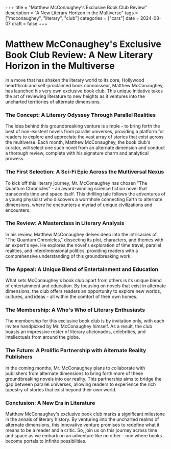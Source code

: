 +++
title = "Matthew McConaughey's Exclusive Book Club Review"
description = "A New Literary Horizon in the Multiverse"
tags = ["mcconaughey", "literary", "club"]
categories = ["cars"]
date = 2024-08-07
draft = false
+++

# Matthew McConaughey's Exclusive Book Club Review: A New Literary Horizon in the Multiverse
In a move that has shaken the literary world to its core, Hollywood heartthrob and self-proclaimed book connoisseur, Matthew McConaughey, has launched his very own exclusive book club. This unique initiative takes the art of reviewing literature to new heights as it ventures into the uncharted territories of alternate dimensions.
### The Concept: A Literary Odyssey Through Parallel Realities
The idea behind this groundbreaking venture is simple - to bring forth the best of non-existent novels from parallel universes, providing a platform for readers to explore and appreciate the vast array of stories that exist across the multiverse. Each month, Matthew McConaughey, the book club's curator, will select one such novel from an alternate dimension and conduct a thorough review, complete with his signature charm and analytical prowess.
### The First Selection: A Sci-Fi Epic Across the Multiversal Nexus
To kick off this literary journey, Mr. McConaughey has chosen "The Quantum Chronicles" - an award-winning science fiction novel that transcends time and space itself. This thrilling tale follows the adventures of a young physicist who discovers a wormhole connecting Earth to alternate dimensions, where he encounters a myriad of unique civilizations and encounters.
### The Review: A Masterclass in Literary Analysis
In his review, Matthew McConaughey delves deep into the intricacies of "The Quantum Chronicles," dissecting its plot, characters, and themes with an expert's eye. He explores the novel's exploration of time travel, parallel realities, and interdimensional politics, providing readers with a comprehensive understanding of this groundbreaking work.
### The Appeal: A Unique Blend of Entertainment and Education
What sets McConaughey's book club apart from others is its unique blend of entertainment and education. By focusing on novels that exist in alternate dimensions, the club offers readers an opportunity to explore new worlds, cultures, and ideas - all within the comfort of their own homes.
### The Membership: A Who's Who of Literary Enthusiasts
The membership for this exclusive book club is by invitation only, with each invitee handpicked by Mr. McConaughey himself. As a result, the club boasts an impressive roster of literary aficionados, celebrities, and intellectuals from around the globe.
### The Future: A Prolific Partnership with Alternate Reality Publishers
In the coming months, Mr. McConaughey plans to collaborate with publishers from alternate dimensions to bring forth more of these groundbreaking novels into our reality. This partnership aims to bridge the gap between parallel universes, allowing readers to experience the rich tapestry of stories that exist beyond their own world.
### Conclusion: A New Era in Literature
Matthew McConaughey's exclusive book club marks a significant milestone in the annals of literary history. By venturing into the uncharted realms of alternate dimensions, this innovative venture promises to redefine what it means to be a reader and a critic. So, join us on this journey across time and space as we embark on an adventure like no other - one where books become portals to infinite possibilities.